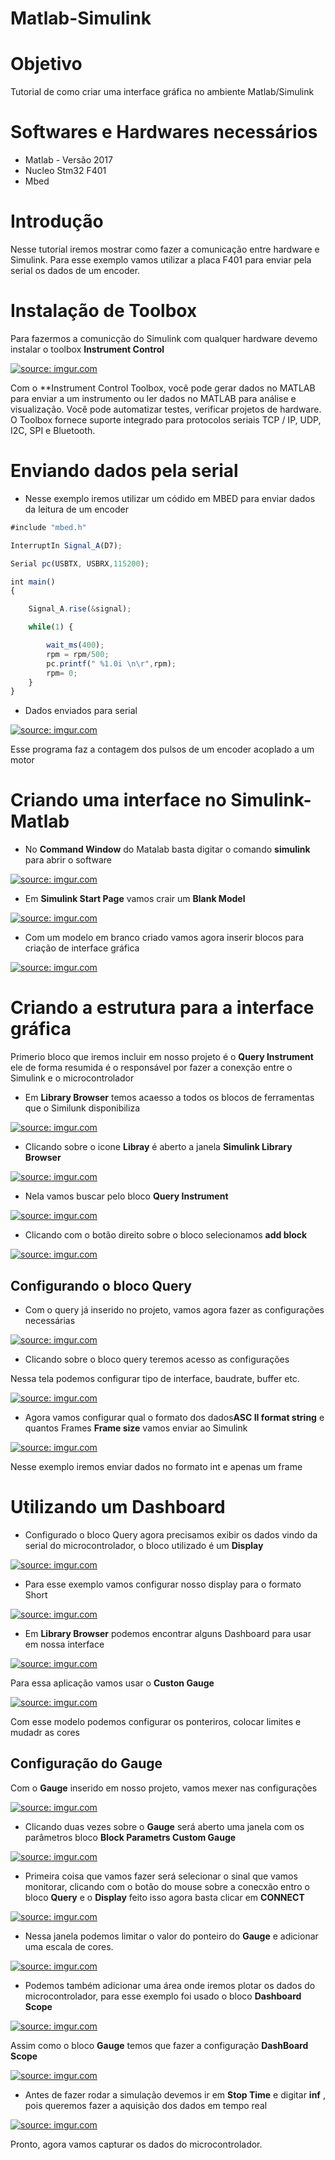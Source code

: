 # Matlab-Simulink
# Objetivo
Tutorial de como criar uma interface gráfica no ambiente Matlab/Simulink

# Softwares e Hardwares  necessários 
* Matlab - Versão 2017 
* Nucleo Stm32 F401
* Mbed 

# Introdução 
Nesse tutorial iremos mostrar como fazer a comunicação entre hardware e Simulink. Para esse exemplo vamos  utilizar a placa F401 para enviar pela serial os dados de um encoder. 

# Instalação de Toolbox

 Para fazermos a comunicção do Simulink com qualquer hardware devemo instalar o toolbox **Instrument Control** 
 
<a href="https://imgur.com/8vvmKyQ"> <img src="https://i.imgur.com/8vvmKyQ.png" title="source: imgur.com" /></a>

Com o **Instrument Control Toolbox, você pode gerar dados no MATLAB para enviar a um instrumento ou ler dados no MATLAB para análise e visualização. Você pode automatizar testes, verificar projetos de hardware. O Toolbox fornece suporte integrado para protocolos seriais TCP / IP, UDP, I2C, SPI e Bluetooth.

# Enviando dados pela serial 
* Nesse exemplo iremos utilizar um códido em MBED para enviar dados da leitura de um encoder

```javascript
#include "mbed.h"

InterruptIn Signal_A(D7);

Serial pc(USBTX, USBRX,115200);

int main()
{

    Signal_A.rise(&signal);

    while(1) {

        wait_ms(400);
        rpm = rpm/500;
        pc.printf(" %1.0i \n\r",rpm);
        rpm= 0;
    }
}

```

* Dados enviados para serial 

<a href="https://imgur.com/gps1j1M"><img src="https://i.imgur.com/gps1j1M.png" title="source: imgur.com" /></a>

 Esse programa faz a contagem dos pulsos de um encoder acoplado a um motor 
 
 # Criando uma interface no Simulink-Matlab
 
* No **Command Window** do Matalab basta digitar o comando **simulink** para abrir o software 
 
 <a href="https://imgur.com/FHxaozi"><img src="https://i.imgur.com/FHxaozi.png" title="source: imgur.com" /></a>
 
 * Em **Simulink Start Page** vamos crair um **Blank Model** 
  
 <a href="https://imgur.com/NCocRDd"><img src="https://i.imgur.com/NCocRDd.png" title="source: imgur.com" /></a>
 
 * Com  um modelo em branco criado vamos agora inserir blocos para criação de interface gráfica
 
 <a href="https://imgur.com/FmQXPz4"><img src="https://i.imgur.com/FmQXPz4.png" title="source: imgur.com" /></a>
 
 # Criando a estrutura para a interface gráfica 
 
 Primerio bloco que iremos incluir em nosso projeto é o **Query Instrument** ele de forma resumida é o responsável por fazer a conexção entre o Simulink e o microcontrolador 
 
* Em  **Library Browser** temos acaesso  a todos os blocos de ferramentas que o Similunk disponibiliza 
 
 <a href="https://imgur.com/UqNxRIB"><img src="https://i.imgur.com/UqNxRIB.png" title="source: imgur.com" /></a>
 
* Clicando sobre o icone **Libray** é aberto a janela **Simulink Library Browser** 
 
 <a href="https://imgur.com/s9JSBqC"><img src="https://i.imgur.com/s9JSBqC.png" title="source: imgur.com" /></a>
 
* Nela vamos buscar pelo bloco **Query Instrument**
 
 <a href="https://imgur.com/EebjXwN"><img src="https://i.imgur.com/EebjXwN.png" title="source: imgur.com" /></a>
 
 * Clicando com o botão direito sobre o bloco selecionamos **add block**
 
 <a href="https://imgur.com/woi8zjh"><img src="https://i.imgur.com/woi8zjh.png" title="source: imgur.com" /></a>
 
 
 ## Configurando o bloco Query

* Com o query já inserido no projeto, vamos agora fazer as configurações necessárias  

<a href="https://imgur.com/HiIuWom"><img src="https://i.imgur.com/HiIuWom.png" title="source: imgur.com" /></a>

* Clicando sobre o bloco query teremos acesso as configurações 

 Nessa tela  podemos configurar tipo de interface, baudrate, buffer etc.
 
<a href="https://imgur.com/bYz8JX0"><img src="https://i.imgur.com/bYz8JX0.png" title="source: imgur.com" /></a>

 * Agora vamos configurar qual o formato dos dados**ASC II format string** e quantos Frames **Frame size** vamos enviar ao Simulink

<a href="https://imgur.com/mFqQ571"><img src="https://i.imgur.com/mFqQ571.png" title="source: imgur.com" /></a>

  Nesse exemplo iremos enviar dados no formato int e apenas um frame
  
  
  
  #  Utilizando um Dashboard
 
 *  Configurado o bloco Query agora precisamos exibir os dados vindo da serial do microcontrolador, o bloco utilizado é um **Display**

  <a href="https://imgur.com/3TbdNTd"><img src="https://i.imgur.com/3TbdNTd.png" title="source: imgur.com" /></a>
  
  * Para esse exemplo vamos configurar nosso display para o formato Short
   
   <a href="https://imgur.com/nch1MCq"><img src="https://i.imgur.com/nch1MCq.png" title="source: imgur.com" /></a>
  
  * Em **Library Browser** podemos encontrar alguns Dashboard para usar em nossa interface

  <a href="https://imgur.com/vDmaAD4"><img src="https://i.imgur.com/vDmaAD4.png" title="source: imgur.com" /></a>
  
  Para essa aplicação vamos usar o **Custon Gauge**
  
<a href="https://imgur.com/R0ymv8E"><img src="https://i.imgur.com/R0ymv8E.png" title="source: imgur.com" /></a>

  Com esse modelo podemos configurar os ponteriros, colocar limites e mudadr as cores

## Configuração do Gauge

 Com o **Gauge** inserido em nosso projeto, vamos mexer nas configurações
 
 <a href="https://imgur.com/Lkb9prS"><img src="https://i.imgur.com/Lkb9prS.png" title="source: imgur.com" /></a>
 
  * Clicando duas vezes sobre o **Gauge** será aberto uma janela com os parâmetros bloco **Block Parametrs Custom Gauge**

<a href="https://imgur.com/syd5PFX"><img src="https://i.imgur.com/syd5PFX.png" title="source: imgur.com" /></a>

* Primeira coisa  que vamos fazer será selecionar o sinal que vamos monitorar, clicando com o botão do mouse sobre a conecxão entro o bloco **Query** e o **Display** feito isso agora basta clicar em **CONNECT**  

<a href="https://imgur.com/nroda6O"><img src="https://i.imgur.com/nroda6O.png" title="source: imgur.com" /></a>

* Nessa janela podemos limitar o valor do ponteiro do **Gauge** e adicionar uma escala de cores.

<a href="https://imgur.com/knaajKu"><img src="https://i.imgur.com/knaajKu.png" title="source: imgur.com" /></a>

* Podemos também adicionar uma área onde iremos plotar os dados do microcontrolador, para esse exemplo foi usado o bloco **Dashboard Scope**

<a href="https://imgur.com/svgcevm"><img src="https://i.imgur.com/svgcevm.png" title="source: imgur.com" /></a>

Assim como o bloco **Gauge** temos que fazer a configuração  **DashBoard Scope**

<a href="https://imgur.com/PwSZHVS"><img src="https://i.imgur.com/PwSZHVS.png" title="source: imgur.com" /></a>

* Antes de fazer rodar a simulação devemos ir em **Stop Time** e digitar **inf** , pois queremos fazer a aquisição dos dados em tempo real  

<a href="https://imgur.com/q7MjbdF"><img src="https://i.imgur.com/q7MjbdF.png" title="source: imgur.com" /></a>

Pronto, agora vamos  capturar os dados do microcontrolador.














 
 











  
  
 
 

